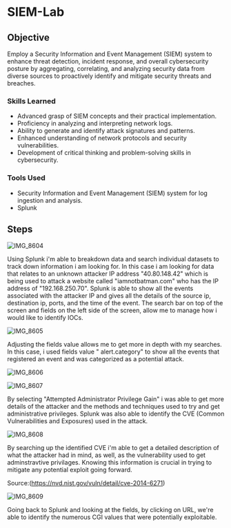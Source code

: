 # SIEM-Lab

## Objective


Employ a Security Information and Event Management (SIEM) system to enhance threat detection, incident response, and overall cybersecurity posture by aggregating, correlating, and analyzing security data from diverse sources to proactively identify and mitigate security threats and breaches.


### Skills Learned
- Advanced grasp of SIEM concepts and their practical implementation.
- Proficiency in analyzing and interpreting network logs.
- Ability to generate and identify attack signatures and patterns.
- Enhanced understanding of network protocols and security vulnerabilities.
- Development of critical thinking and problem-solving skills in cybersecurity.

### Tools Used

- Security Information and Event Management (SIEM) system for log ingestion and analysis.
- Splunk
## Steps


![IMG_8604](https://github.com/Cyberz189/SIEM-Lab/assets/163569052/52137f12-a762-4f00-93ec-49d0551fee32)

Using Splunk i'm able to breakdown data and search individual datasets to track down information i am looking for. In this case i am looking for data that relates to an unknown attacker IP address "40.80.148.42" which is being used to attack a website called "iamnotbatman.com" who has the IP address of "192.168.250.70". Splunk is able to show all the events associated with the attacker IP and gives all the details of the source ip, destination ip, ports, and the time of the event. The search bar on top of the screen and fields on the left side of the screen, allow me to manage how i would like to identify IOCs.

![IMG_8605](https://github.com/Cyberz189/SIEM-Lab/assets/163569052/69f212e5-93b9-4260-ac0d-b2af55747d44)

Adjusting the fields value allows me to get more in depth with my searches. In this case, i used fields value " alert.category" to show all the events that registered an event and was categorized as a potential attack.

![IMG_8606](https://github.com/Cyberz189/SIEM-Lab/assets/163569052/9ac614f5-b579-4688-994c-b789047b5a5b)

![IMG_8607](https://github.com/Cyberz189/SIEM-Lab/assets/163569052/0aaef9c8-b344-49f9-bf48-c4645944f68f)


By selecting "Attempted Administrator Privilege Gain" i was able to get more details of the attacker and the methods and techniques used to try and get administrative privileges. Splunk was also able to identify the CVE (Common Vulnerabilities and Exposures) used in the attack.

![IMG_8608](https://github.com/Cyberz189/SIEM-Lab/assets/163569052/a60a0b08-bb79-4a63-8664-76b012ae15dd)

By searching up the identified CVE i'm able to get a detailed description of what the attacker had in mind, as well, as the vulnerability used to get adminstravtive privilages. Knowing this information is crucial in trying to mitigate any potential exploit going forward.

Source:(https://nvd.nist.gov/vuln/detail/cve-2014-6271)

![IMG_8609](https://github.com/Cyberz189/SIEM-Lab/assets/163569052/b28405e6-f138-4805-9b3f-2dc1b7e9c656)

Going back to Splunk and looking at the fields, by clicking on URL, we're able to identify the numerous CGI values that were potentially exploitable. 

